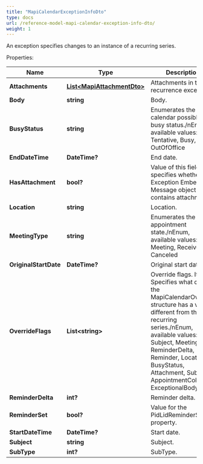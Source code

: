 ```yaml
---
title: "MapiCalendarExceptionInfoDto"
type: docs
url: /reference-model-mapi-calendar-exception-info-dto/
weight: 1
---
```

An exception specifies changes to an instance of a recurring series.             

Properties:

Name | Type | Description | Notes
---- | ---- | ----------- | -----
**Attachments** | [**List&lt;MapiAttachmentDto&gt;**](/email/reference-model-mapi-attachment-dto/) | Attachments in the recurrence exception.              | [optional] 
**Body** | **string** | Body.              | [optional] 
**BusyStatus** | **string** | Enumerates the mapi calendar possible busy status./nEnum, available values: Free, Tentative, Busy, OutOfOffice | 
**EndDateTime** | **DateTime?** | End date.              | 
**HasAttachment** | **bool?** | Value of this field specifies whether the Exception Embedded Message object contains attachments.              | 
**Location** | **string** | Location.              | [optional] 
**MeetingType** | **string** | Enumerates the appointment state./nEnum, available values: Meeting, Received, Canceled | 
**OriginalStartDate** | **DateTime?** | Original start date.              | 
**OverrideFlags** | **List&lt;string&gt;** | Override flags.              Items: Specifies what data in the MapiCalendarOverride structure has a value different from the recurring series./nEnum, available values: Subject, MeetingType, ReminderDelta, Reminder, Location, BusyStatus, Attachment, Subtype, AppointmentColor, ExceptionalBody | [optional] 
**ReminderDelta** | **int?** | Reminder delta.              | 
**ReminderSet** | **bool?** | Value for the PidLidReminderSet property.              | 
**StartDateTime** | **DateTime?** | Start date.              | 
**Subject** | **string** | Subject.              | [optional] 
**SubType** | **int?** | SubType.              | 


